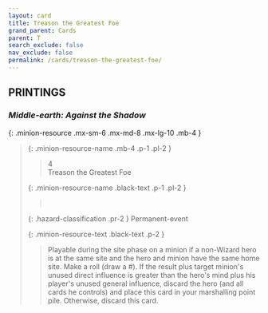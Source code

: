 ```yaml
---
layout: card
title: Treason the Greatest Foe
grand_parent: Cards
parent: T
search_exclude: false
nav_exclude: false
permalink: /cards/treason-the-greatest-foe/
---
```


## PRINTINGS


### _Middle-earth: Against the Shadow_

{: .minion-resource .mx-sm-6 .mx-md-8 .mx-lg-10 .mb-4 }
> {: .minion-resource-name .mb-4 .p-1 .pl-2 }
> > <div class="hazard-mp">4</div>
> > <div class="card-name">Treason the Greatest Foe</div>
>
> {: .minion-resource-name .black-text .p-1 .pl-2 }
> > &nbsp;
>
> {: .hazard-classification .pr-2 }
> Permanent-event
>
> {: .minion-resource-text .black-text .p-2 }
> > Playable during the site phase on a minion if a non-Wizard hero is at the same site and the hero and minion have the same home site. Make a roll (draw a #). If the result plus target minion's unused direct influence is greater than the hero's mind plus his player's unused general influence, discard the hero (and all cards he controls) and place this card in your marshalling point pile. Otherwise, discard this card. 
> 
